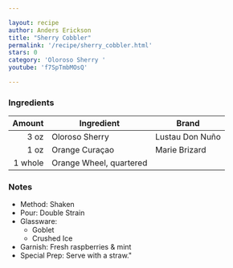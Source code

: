 ```yaml
---

layout: recipe
author: Anders Erickson
title: "Sherry Cobbler"
permalink: '/recipe/sherry_cobbler.html'
stars: 0
category: 'Oloroso Sherry '
youtube: 'f7SpTmbMOsQ'

---
```


### Ingredients

| Amount  | Ingredient              | Brand           |
| ------: | ----------------------- | --------------- |
|    3 oz | Oloroso Sherry          | Lustau Don Nuño |
|    1 oz | Orange Curaçao          | Marie Brizard   |
| 1 whole | Orange Wheel, quartered |

### Notes

- Method: Shaken
- Pour: Double Strain
- Glassware:
  - Goblet
  - Crushed Ice
- Garnish: Fresh raspberries & mint
- Special Prep: Serve with a straw."

